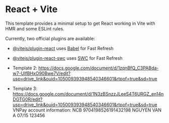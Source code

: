 # React + Vite

This template provides a minimal setup to get React working in Vite with HMR and some ESLint rules.

Currently, two official plugins are available:

- [@vitejs/plugin-react](https://github.com/vitejs/vite-plugin-react/blob/main/packages/plugin-react/README.md) uses [Babel](https://babeljs.io/) for Fast Refresh
- [@vitejs/plugin-react-swc](https://github.com/vitejs/vite-plugin-react-swc) uses [SWC](https://swc.rs/) for Fast Refresh

- Template 2:
  https://docs.google.com/document/d/1zqnBfQ_C3PABda-w7-UIfBHxO90Bwe7V/edit?usp=drive_link&ouid=105009393948540346601&rtpof=true&sd=true

- Template 3:
  https://docs.google.com/document/d/1N3zBSnzzJLeeS4T6URGZ_en14nDGTG0R/edit?usp=drive_link&ouid=105009393948540346601&rtpof=true&sd=true
VNPay account information:
  NCB
  9704198526191432198
  NGUYEN VAN A
  07/15
  123456
